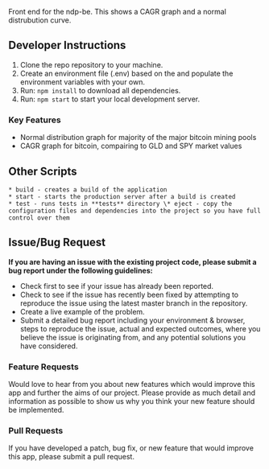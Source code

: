 Front end for the ndp-be. This shows a CAGR graph and a normal distrubution curve. 

## Developer Instructions

1. Clone the repo repository to your machine.
2. Create an environment file (.env) based on the and populate the environment variables with your own.
3. Run: `npm install` to download all dependencies.
4. Run: `npm start` to start your local development server.

### Key Features

- Normal distribution graph for majority of the major bitcoin mining pools
- CAGR graph for bitcoin, compairing to GLD and SPY market values

## Other Scripts

    * build - creates a build of the application
    * start - starts the production server after a build is created
    * test - runs tests in **tests** directory \* eject - copy the configuration files and dependencies into the project so you have full control over them

## Issue/Bug Request

**If you are having an issue with the existing project code, please submit a bug report under the following guidelines:**

- Check first to see if your issue has already been reported.
- Check to see if the issue has recently been fixed by attempting to reproduce the issue using the latest master branch in the repository.
- Create a live example of the problem.
- Submit a detailed bug report including your environment & browser, steps to reproduce the issue, actual and expected outcomes, where you believe the issue is originating from, and any potential solutions you have considered.

### Feature Requests

Would love to hear from you about new features which would improve this app and further the aims of our project. Please provide as much detail and information as possible to show us why you think your new feature should be implemented.

### Pull Requests

If you have developed a patch, bug fix, or new feature that would improve this app, please submit a pull request.
